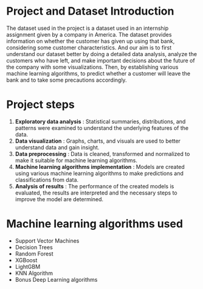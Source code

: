 # Project and Dataset Introduction
The dataset used in the project is a dataset used in an internship assignment given by a company in America. The dataset provides information on whether the customer has given up using that bank, considering some customer characteristics. And our aim is to first understand our dataset better by doing a detailed data analysis, analyze the customers who have left, and make important decisions about the future of the company with some visualizations. Then, by establishing various machine learning algorithms, to predict whether a customer will leave the bank and to take some precautions accordingly.
# Project steps
1. **Exploratory data analysis** : Statistical summaries, distributions, and patterns were examined to understand the underlying features of the data.
2. **Data visualization** : Graphs, charts, and visuals are used to better understand data and gain insight.
3. **Data preprocessing** : Data is cleaned, transformed and normalized to make it suitable for machine learning algorithms.
4. **Machine learning algorithms implementation** : Models are created using various machine learning algorithms to make predictions and classifications from data.
5. **Analysis of results** : The performance of the created models is evaluated, the results are interpreted and the necessary steps to improve the model are determined.
# Machine learning algorithms used
+ Support Vector Machines
+ Decision Trees
+ Random Forest
+ XGBoost
+ LightGBM
+ KNN Algorithm
+ Bonus Deep Learning algorithms
